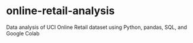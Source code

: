 # online-retail-analysis
Data analysis of UCI Online Retail dataset using Python, pandas, SQL, and Google Colab
